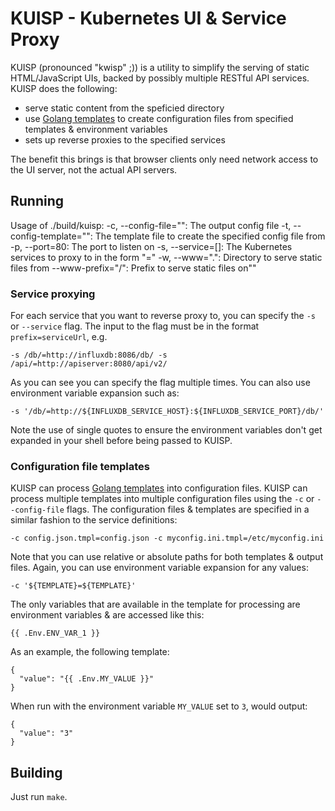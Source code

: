 # KUISP - Kubernetes UI & Service Proxy

KUISP (pronounced "kwisp" ;)) is a utility to simplify the
serving of static HTML/JavaScript UIs, backed by possibly
multiple RESTful API services. KUISP does the following:

* serve static content from the speficied directory
* use [Golang templates](http://golang.org/pkg/text/template/)
to create configuration files from specified templates &
environment variables
* sets up reverse proxies to the specified services

The benefit this brings is that browser clients only need network
access to the UI server, not the actual API servers.

## Running

Usage of ./build/kuisp:
  -c, --config-file="": The output config file
  -t, --config-template="": The template file to create the specified config file from
  -p, --port=80: The port to listen on
  -s, --service=[]: The Kubernetes services to proxy to in the form "<prefix>=<serviceUrl>"
  -w, --www=".": Directory to serve static files from
      --www-prefix="/": Prefix to serve static files on"</serviceUrl></prefix>"

### Service proxying

For each service that you want to reverse proxy to, you can specify the `-s` or `--service`
flag. The input to the flag must be in the format `prefix=serviceUrl`, e.g.

    -s /db/=http://influxdb:8086/db/ -s /api/=http://apiserver:8080/api/v2/

As you can see you can specify the flag multiple times. You can also use environment
variable expansion such as:

    -s '/db/=http://${INFLUXDB_SERVICE_HOST}:${INFLUXDB_SERVICE_PORT}/db/'

Note the use of single quotes to ensure the environment variables don't get expanded
in your shell before being passed to KUISP.

### Configuration file templates

KUISP can process [Golang templates](http://golang.org/pkg/text/template/) into
configuration files. KUISP can process multiple templates into multiple configuration
files using the `-c` or `--config-file` flags. The configuration files & templates are specified in a similar fashion to the
service definitions:

    -c config.json.tmpl=config.json -c myconfig.ini.tmpl=/etc/myconfig.ini

Note that you can use relative or absolute paths for both templates & output files. Again,
you can use environment variable expansion for any values:

    -c '${TEMPLATE}=${TEMPLATE}'

The only variables that are available in the template for
processing are environment variables & are accessed like this:

    {{ .Env.ENV_VAR_1 }}

As an example, the following template:

```
{
  "value": "{{ .Env.MY_VALUE }}"
}
```

When run with the environment variable `MY_VALUE` set to `3`, would output:

```
{
  "value": "3"
}
```

## Building

Just run `make`.
